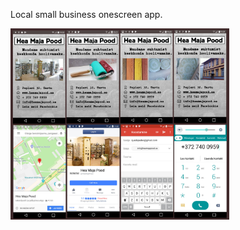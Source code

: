 Local small business onescreen app.

<img src="https://github.com/T4rmoL/LocalBusinessApp/blob/master/app/src/main/res/drawable/businessapp.jpg" width="350"/>
